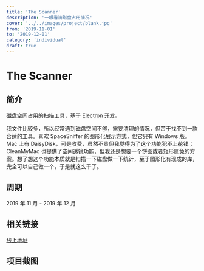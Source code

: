 ```yaml
---
title: 'The Scanner'
description: '一眼看清磁盘占用情况'
cover: '../../images/project/blank.jpg'
from: '2019-11-01'
to: '2019-12-01'
category: 'individual'
draft: true
---
```


# The Scanner

## 简介

磁盘空间占用的扫描工具，基于 Electron 开发。

我文件比较多，所以经常遇到磁盘空间不够，需要清理的情况，但苦于找不到一款合适的工具。喜欢 SpaceSniffer 的图形化展示方式，但它只有 Windows 版。Mac 上有 DaisyDisk，可是收费，虽然不贵但我觉得为了这个功能犯不上花钱；CleanMyMac 也提供了空间透镜功能，但我还是想要一个饼图或者矩形属兔的方案。想了想这个功能本质就是扫描一下磁盘做一下统计，至于图形化有现成的库，完全可以自己做一个，于是就这么干了。

## 周期

2019 年 11 月 - 2019 年 12 月

## 相关链接

[线上地址](http://thewashingtonhua.github.io/the-scanner)


## 项目截图
